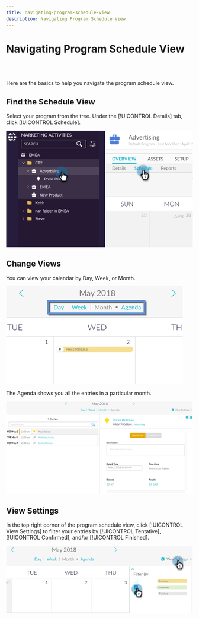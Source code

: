 ```yaml
---
title: navigating-program-schedule-view
description: Navigating Program Schedule View
---
```


# Navigating Program Schedule View

<br>&nbsp;

Here are the basics to help you navigate the program schedule view.

## Find the Schedule View

Select your program from the tree. Under the [!UICONTROL Details] tab, click [!UICONTROL Schedule].

   ![Image One](/help/sky/assets/program-schedule-view/navigating-program-schedule-view/navigating-program-schedule-view-1.png)

## Change Views

You can view your calendar by Day, Week, or Month.

   ![Image Two](/help/sky/assets/program-schedule-view/navigating-program-schedule-view/navigating-program-schedule-view-2.png)

The Agenda shows you all the entries in a particular month.

   ![Image Three](/help/sky/assets/program-schedule-view/navigating-program-schedule-view/navigating-program-schedule-view-3.png)

## View Settings

In the top right corner of the program schedule view, click [!UICONTROL View Settings] to filter your entries by [!UICONTROL Tentative], [!UICONTROL Confirmed], and/or [!UICONTROL Finished].

   ![Image Four](/help/sky/assets/program-schedule-view/navigating-program-schedule-view/navigating-program-schedule-view-4.png)
